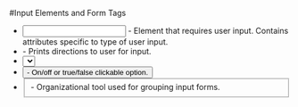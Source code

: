 #Input Elements and Form Tags
 * <input> - Element that requires user input. Contains attributes specific to type of user input.
 * <label> - Prints directions to user for input.
 * <select> - Clickable dropdown option.
 * <button> - On/off or true/false clickable option. 
 * <fieldset> - Organizational tool used for grouping input forms.